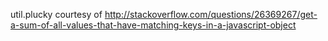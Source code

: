 util.plucky courtesy of http://stackoverflow.com/questions/26369267/get-a-sum-of-all-values-that-have-matching-keys-in-a-javascript-object
